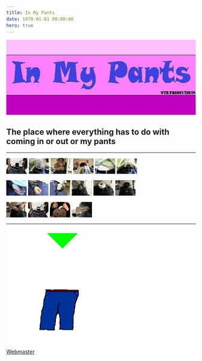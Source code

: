 ```yaml
---
title: In My Pants
date: 1970-01-01 00:00:00
hero: true
---
```

<img src="../assets/images/inmypants/banner02.jpg" alt="Banner reading 'In My Pants' because we were dumb but wanted to make a website" width="600" height="200">

## The place where everything has to do with coming in or out or my pants

<hr class="inmypants-divider">

<a href="p10.html"><img src="../assets/images/inmypants/p10t.jpg"></a>
<a href="p11.html"><img src="../assets/images/inmypants/011t.jpg"></a>
<a href="p13.html"><img src="../assets/images/inmypants/p13t.jpg"></a>
<a href="p14.html"><img src="../assets/images/inmypants/p14t.jpg"></a>
<a href="p16.html"><img src="../assets/images/inmypants/p16t.jpg"></a>
<a href="p18.html"><img src="../assets/images/inmypants/p18t.jpg"></a>

<a href="p20.html"><img src="../assets/images/inmypants/p20t.jpg"></a>
<a href="p21.html"><img src="../assets/images/inmypants/p21t.jpg"></a>
<a href="p22.html"><img src="../assets/images/inmypants/p22t.jpg"></a>
<a href="p23.html"><img src="../assets/images/inmypants/p23t.jpg"></a>
<a href="p24.html"><img src="../assets/images/inmypants/p24t.jpg"></a>
<a href="p25.html"><img src="../assets/images/inmypants/p25t.jpg"></a>

<a href="p7.html"><img src="../assets/images/inmypants/p7t.jpg"></a>
<a href="p8.html"><img src="../assets/images/inmypants/p8t.jpg"></a>
<a href="p9.html"><img src="../assets/images/inmypants/p9t.jpg"></a>
<a href="thrust.html"><img src="../assets/images/inmypants/thrustt.jpg"></a>

<hr class="inmypants-divider">

<a href="index.html"><img src="../assets/images/inmypants/anilo1.gif" alt="Different page, same stuff"></a>

<a href="mailto:zwemke@wyseguys.com">Webmaster</a>